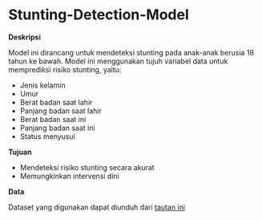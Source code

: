 # Stunting-Detection-Model
**Deskripsi**

Model ini dirancang untuk mendeteksi stunting pada anak-anak berusia 18 tahun ke bawah. Model ini menggunakan tujuh variabel data untuk memprediksi risiko stunting, yaitu:

- Jenis kelamin
- Umur
- Berat badan saat lahir
- Panjang badan saat lahir
- Berat badan saat ini
- Panjang badan saat ini
- Status menyusui

**Tujuan**
- Mendeteksi risiko stunting secara akurat
- Memungkinkan intervensi dini

**Data**

Dataset yang digunakan dapat diunduh dari [tautan ini](https://www.kaggle.com/datasets/harnelia/faktor-stunting)

